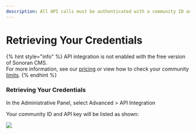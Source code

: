 ```yaml
---
description: All API calls must be authenticated with a community ID and API key.
---
```


# Retrieving Your Credentials

{% hint style="info" %}
API integration is not enabled with the free version of Sonoran CMS.\
For more information, see our [pricing](../../../pricing/pricing-faq/) or view how to check your community [limits](../../../tutorials/getting-started/view-your-limits.md).
{% endhint %}

### Retrieving Your Credentials

In the Administrative Panel, select Advanced > API Integration

Your community ID and API key will be listed as shown:

![](../../../.gitbook/assets/opera\_Iwp8FIFlQ1.png)
